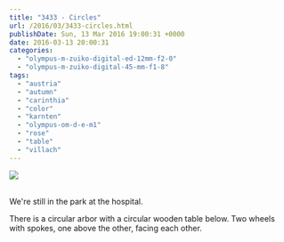 ```yaml
---
title: "3433 - Circles"
url: /2016/03/3433-circles.html
publishDate: Sun, 13 Mar 2016 19:00:31 +0000
date: 2016-03-13 20:00:31
categories: 
  - "olympus-m-zuiko-digital-ed-12mm-f2-0"
  - "olympus-m-zuiko-digital-45-mm-f1-8"
tags: 
  - "austria"
  - "autumn"
  - "carinthia"
  - "color"
  - "karnten"
  - "olympus-om-d-e-m1"
  - "rose"
  - "table"
  - "villach"
---
```

<div class="container">
<div class="center"><a target="_blank" href="https://d25zfm9zpd7gm5.cloudfront.net/1200x1200/2015/20151101_122259_lr.jpg"><img class="webfeedsFeaturedVisual" src="https://d25zfm9zpd7gm5.cloudfront.net/0600x0600/2015/20151101_122259_lr.jpg" /></a></div>
</div>
<br />

We're still in the park at the hospital. 

<a target="_blank" href="https://d25zfm9zpd7gm5.cloudfront.net/1200x1200/2015/20151101_122538_lr.jpg"><img style="margin: 0pt 10px 0pt 0px; float: left;" src="https://d25zfm9zpd7gm5.cloudfront.net/0150x0150/2015/20151101_122538_lr.jpg" alt="" border="0" /></a> There is a circular arbor with a circular wooden table below. Two wheels with spokes, one above the other, facing each other. 

